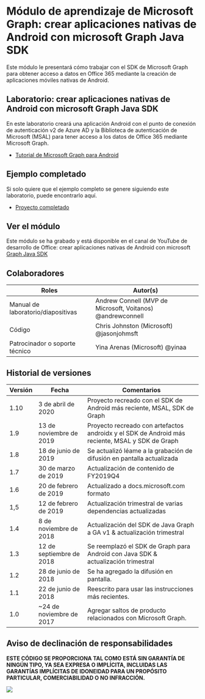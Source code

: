 # <a name="microsoft-graph-training-module---build-android-native-apps-with-the-microsoft-graph-java-sdk"></a>Módulo de aprendizaje de Microsoft Graph: crear aplicaciones nativas de Android con microsoft Graph Java SDK

Este módulo le presentará cómo trabajar con el SDK de Microsoft Graph para obtener acceso a datos en Office 365 mediante la creación de aplicaciones móviles nativas de Android.

## <a name="lab---build-android-native-apps-with-the-microsoft-graph-java-sdk"></a>Laboratorio: crear aplicaciones nativas de Android con microsoft Graph Java SDK

En este laboratorio creará una aplicación Android con el punto de conexión de autenticación v2 de Azure AD y la Biblioteca de autenticación de Microsoft (MSAL) para tener acceso a los datos de Office 365 mediante Microsoft Graph.

- [Tutorial de Microsoft Graph para Android](https://docs.microsoft.com/graph/tutorials/android)

## <a name="completed-sample"></a>Ejemplo completado

Si solo quiere que el ejemplo completo se genere siguiendo este laboratorio, puede encontrarlo aquí.

- [Proyecto completado](demo)

## <a name="watch-the-module"></a>Ver el módulo

Este módulo se ha grabado y está disponible en el canal de YouTube de desarrollo de Office: crear aplicaciones nativas de Android con microsoft [Graph Java SDK](https://youtu.be/BLmOmv4FSsQ)

## <a name="contributors"></a>Colaboradores

| Roles                | Autor(s)                                               |
| -------------------- | ------------------------------------------------------- |
| Manual de laboratorio/diapositivas | Andrew Connell (MVP de Microsoft, Voitanos) @andrewconnell |
| Código                 | Chris Johnston (Microsoft) @jasonjohmsft                |
| Patrocinador o soporte técnico    | Yina Arenas (Microsoft) @yinaa                          |

## <a name="version-history"></a>Historial de versiones

| Versión | Fecha               | Comentarios                                                                   |
| ------- | ------------------ | -------------------------------------------------------------------------- |
| 1.10    | 3 de abril de 2020      | Proyecto recreado con el SDK de Android más reciente, MSAL, SDK de Graph                 |
| 1.9     | 13 de noviembre de 2019  | Proyecto recreado con artefactos androidx y el SDK de Android más reciente, MSAL y SDK de Graph |
| 1.8     | 18 de junio de 2019      | Se actualizó léame a la grabación de difusión en pantalla actualizada                           |
| 1.7     | 30 de marzo de 2019     | Actualización de contenido de FY2019Q4                                                   |
| 1.6     | 20 de febrero de 2019  | Actualizado a docs.microsoft.com formato                                       |
| 1,5     | 12 de febrero de 2019  | Actualización trimestral de varias dependencias actualizadas                    |
| 1.4     | 8 de noviembre de 2018   | Actualización del SDK de Java Graph a GA v1 & actualización trimestral                |
| 1.3     | 12 de septiembre de 2018 | Se reemplazó el SDK de Graph para Android con Java SDK & actualización trimestral |
| 1.2     | 28 de junio de 2018      | Se ha agregado la difusión en pantalla.                                                          |
| 1.1     | 22 de junio de 2018      | Reescrito para usar las instrucciones más recientes.                                          |
| 1.0     | ~24 de noviembre de 2017 | Agregar saltos de producto relacionados con Microsoft Graph.                             |

## <a name="disclaimer"></a>Aviso de declinación de responsabilidades

**ESTE CÓDIGO  SE PROPORCIONA TAL COMO ESTÁ SIN GARANTÍA DE NINGÚN TIPO, YA SEA EXPRESA O IMPLÍCITA, INCLUIDAS LAS GARANTÍAS IMPLÍCITAS DE IDONEIDAD PARA UN PROPÓSITO PARTICULAR, COMERCIABILIDAD O NO INFRACCIÓN.**

<!-- markdownlint-disable MD033 -->
<img src="https://telemetry.sharepointpnp.com/msgraph-training-android" />
